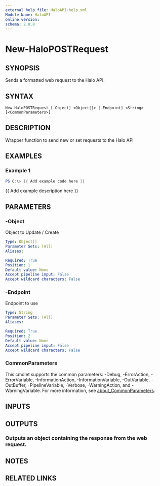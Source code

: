 ```yaml
---
external help file: HaloAPI-help.xml
Module Name: HaloAPI
online version:
schema: 2.0.0
---
```


# New-HaloPOSTRequest

## SYNOPSIS
Sends a formatted web request to the Halo API.

## SYNTAX

```
New-HaloPOSTRequest [-Object] <Object[]> [-Endpoint] <String> [<CommonParameters>]
```

## DESCRIPTION
Wrapper function to send new or set requests to the Halo API

## EXAMPLES

### Example 1
```powershell
PS C:\> {{ Add example code here }}
```

{{ Add example description here }}

## PARAMETERS

### -Object
Object to Update / Create

```yaml
Type: Object[]
Parameter Sets: (All)
Aliases:

Required: True
Position: 1
Default value: None
Accept pipeline input: False
Accept wildcard characters: False
```

### -Endpoint
Endpoint to use

```yaml
Type: String
Parameter Sets: (All)
Aliases:

Required: True
Position: 2
Default value: None
Accept pipeline input: False
Accept wildcard characters: False
```

### CommonParameters
This cmdlet supports the common parameters: -Debug, -ErrorAction, -ErrorVariable, -InformationAction, -InformationVariable, -OutVariable, -OutBuffer, -PipelineVariable, -Verbose, -WarningAction, and -WarningVariable. For more information, see [about_CommonParameters](http://go.microsoft.com/fwlink/?LinkID=113216).

## INPUTS

## OUTPUTS

### Outputs an object containing the response from the web request.
## NOTES

## RELATED LINKS
